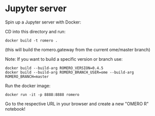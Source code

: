 Jupyter server
==============

Spin up a Jupyter server with Docker:

CD into this directory and run:
```
docker build -t romero .

```
(this will build the romero.gateway from the current ome/master branch)

Note: If you want to build a specific version or branch use:
```
docker build --build-arg ROMERO_VERSION=0.4.5
docker build --build-arg ROMERO_BRANCH_USER=ome --build-arg ROMERO_BRANCH=master
```

Run the docker image:
```
docker run -it -p 8888:8888 romero
```

Go to the respective URL in your browser and create a new "OMERO R" notebook!
